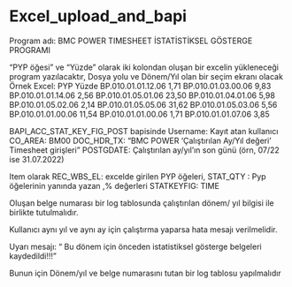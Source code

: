 # Excel_upload_and_bapi

Program adı: BMC POWER TIMESHEET İSTATİSTİKSEL GÖSTERGE PROGRAMI

“PYP öğesi” ve “Yüzde” 	olarak iki kolondan oluşan bir excelin yükleneceği program yazılacaktır,
Dosya yolu ve Dönem/Yıl olan bir seçim ekranı olacak  
Örnek Excel:
PYP	Yüzde
BP.010.01.01.12.06	1,71
BP.010.01.03.00.06	9,83
BP.010.01.01.14.06	2,56
BP.010.01.05.01.06	23,50
BP.010.01.04.01.06	5,98
BP.010.01.05.02.06	2,14
BP.010.01.05.05.06	31,62
BP.010.01.05.03.06	5,56
BP.010.01.01.00.06	11,54
BP.010.01.01.00.06	1,71
BP.010.01.01.07.06	3,85


BAPI_ACC_STAT_KEY_FIG_POST bapisinde
Username: Kayıt atan kullanıcı 
CO_AREA: BM00
DOC_HDR_TX:    “BMC POWER ‘Çalıştırılan Ay/Yıl değeri’ Timesheet girişleri”
POSTGDATE: Çalıştırılan ay/yıl’ın son günü (örn, 07/22 ise 31.07.2022) 

Item olarak
REC_WBS_EL: excelde girilen PYP öğeleri, 
STAT_QTY : Pyp öğelerinin yanında yazan ,% değerleri
STATKEYFIG: TIME

Oluşan belge numarası bir log tablosunda çalıştırılan dönem/ yıl bilgisi ile birlikte tutulmalıdır.

Kullanıcı aynı yıl ve aynı ay için çalıştırma yaparsa hata mesajı verilmelidir.

Uyarı mesajı: “ Bu dönem için önceden istatistiksel gösterge belgeleri kaydedildi!!!”

Bunun için Dönem/yıl ve belge numarasını tutan bir log tablosu yapılmalıdır
